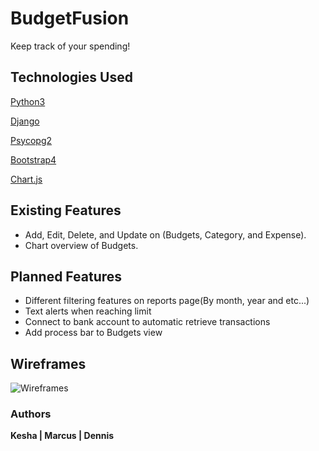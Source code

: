 # BudgetFusion

Keep track of your spending!

## Technologies Used
[Python3](https://www.python.org/download/releases/3.0/)

[Django](https://www.djangoproject.com/)

[Psycopg2](https://pypi.org/project/psycopg2/)

[Bootstrap4](https://getbootstrap.com/)

[Chart.js](https://www.chartjs.org/)


## Existing Features
* Add, Edit, Delete, and Update on (Budgets, Category, and Expense).
* Chart overview of Budgets.

## Planned Features
* Different filtering features on reports page(By month, year and etc...)
* Text alerts when reaching limit
* Connect to bank account to automatic retrieve transactions
* Add process bar to Budgets view

## Wireframes
![Wireframes](https://i.imgur.com/UHA3m8a.png)

### Authors
__Kesha | Marcus | Dennis__

